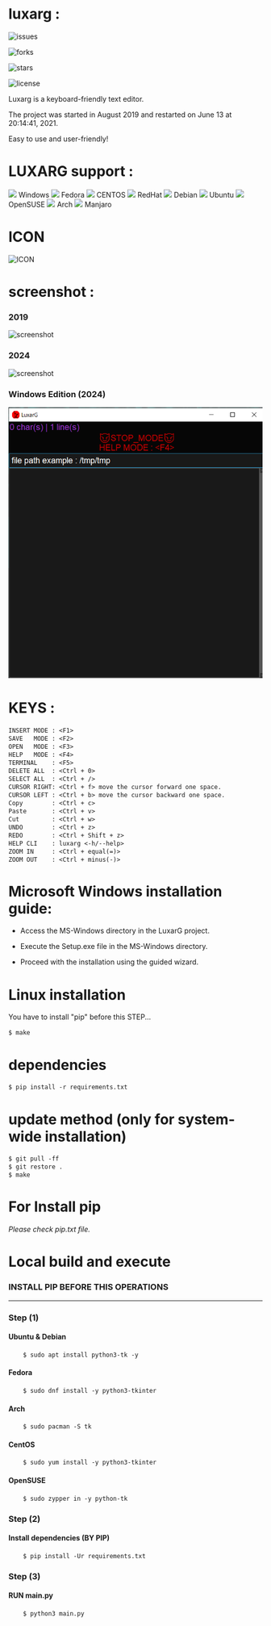 # luxarg :

![issues](https://img.shields.io/github/issues/amzy-0/luxarg)

![forks](https://img.shields.io/github/forks/amzy-0/luxarg)

![stars](https://img.shields.io/github/stars/amzy-0/luxarg)

![license](https://img.shields.io/github/license/amzy-0/luxarg)


Luxarg is a keyboard-friendly text editor.

The project was started in August 2019 and restarted on June 13 at 20:14:41, 2021.

Easy to use and user-friendly!


# LUXARG support :

![](https://icons.iconarchive.com/icons/igh0zt/ios7-style-metro-ui/72/MetroUI-Folder-OS-Windows-8-icon.png) 
Windows
![](https://icons.iconarchive.com/icons/tatice/operating-systems/48/Fedora-icon.png) 
Fedora
![](https://icons.iconarchive.com/icons/fatcow/farm-fresh/32/centos-icon.png)
CENTOS
![](https://icons.iconarchive.com/icons/saki/nuoveXT/48/Apps-redhat-icon.png)
RedHat
![](https://icons.iconarchive.com/icons/tatice/operating-systems/48/Debian-icon.png)
Debian
![](https://icons.iconarchive.com/icons/tatice/operating-systems/48/Ubuntu-icon.png)
Ubuntu
![](https://icons.iconarchive.com/icons/papirus-team/papirus-apps/48/distributor-logo-opensuse-icon.png)
OpenSUSE
![](https://icons.iconarchive.com/icons/fatcow/farm-fresh/32/arch-linux-icon.png)
Arch
![](https://icons.iconarchive.com/icons/papirus-team/papirus-apps/48/manjaro-welcome-icon.png)
Manjaro

# ICON

![ICON](icon/luxarg.png)


# screenshot :
### 2019
![screenshot](screenshot/1.png)
### 2024
![screenshot](screenshot/2.png)
### Windows Edition (2024)
![screenshot](screenshot/windows.png)


# KEYS : 

    INSERT MODE : <F1>
    SAVE   MODE : <F2>
    OPEN   MODE : <F3>
    HELP   MODE : <F4>
    TERMINAL 	: <F5>
    DELETE ALL  : <Ctrl + 0>
    SELECT ALL  : <Ctrl + />
    CURSOR RIGHT: <Ctrl + f> move the cursor forward one space.
    CURSOR LEFT : <Ctrl + b> move the cursor backward one space.
    Copy        : <Ctrl + c>
    Paste       : <Ctrl + v>
    Cut         : <Ctrl + w>
    UNDO        : <Ctrl + z>
    REDO        : <Ctrl + Shift + z>
    HELP CLI    : luxarg <-h/--help>
    ZOOM IN     : <Ctrl + equal(=)>
    ZOOM OUT    : <Ctrl + minus(-)>



# Microsoft Windows installation guide: 

- Access the MS-Windows directory in the LuxarG project.

- Execute the Setup.exe file in the MS-Windows directory. 

- Proceed with the installation using the guided wizard.


# Linux installation

You have to install "pip" before this STEP...   

    $ make 

    
# dependencies
    
    $ pip install -r requirements.txt

# update method (only for system-wide installation)

    $ git pull -ff
    $ git restore . 
    $ make 
    


# For Install pip
*Please check pip.txt file.*


# Local build and execute

### INSTALL PIP BEFORE THIS OPERATIONS
****


### Step (1)
#### Ubuntu & Debian
        $ sudo apt install python3-tk -y  



#### Fedora
	    $ sudo dnf install -y python3-tkinter 



#### Arch
	    $ sudo pacman -S tk 



#### CentOS
	    $ sudo yum install -y python3-tkinter 



#### OpenSUSE
	    $ sudo zypper in -y python-tk 
    

### Step (2)
#### Install dependencies (BY PIP)
        $ pip install -Ur requirements.txt

### Step (3)
#### RUN main.py         
        $ python3 main.py
